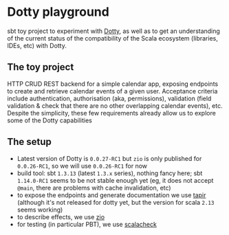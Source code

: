 # Dotty playground 

sbt toy project to experiment with [Dotty](https://dotty.epfl.ch/), as well as to get an understanding of the current status of the compatibility of the Scala ecosystem (libraries, IDEs, etc) with Dotty.  

## The toy project 

HTTP CRUD REST backend for a simple calendar app, exposing endpoints to create and retrieve calendar events of a given user. Acceptance criteria include authentication, authorisation (aka, permissions), validation (field validation & check that there are no other overlapping calendar events), etc. Despite the simplicity, these few requirements already allow us to explore some of the Dotty capabilities

## The setup 

* Latest version of Dotty is `0.0.27-RC1` but `zio` is only published for `0.0.26-RC1`, so we will use `0.0.26-RC1` for now 
* build tool: sbt `1.3.13` (latest `1.3.x` series), nothing fancy here; sbt `1.14.0-RC1` seems to be not stable enough yet (eg, it does not accept `@main`, there are problems with cache invalidation, etc)
* to expose the endpoints and generate documentation we use [tapir](https://github.com/softwaremill/tapir) (although it's not released for dotty yet, but the version for scala `2.13` seems working) 
* to describe effects, we use [zio](https://github.com/zio/zio)
* for testing (in particular PBT), we use [scalacheck](https://www.scalacheck.org/)





